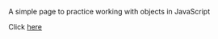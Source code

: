 
A simple page to practice working with objects in JavaScript

Click [here](https://paul-funston.github.io/shape-factory) 
